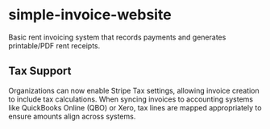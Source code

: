 # simple-invoice-website

Basic rent invoicing system that records payments and generates printable/PDF rent receipts.

## Tax Support

Organizations can now enable Stripe Tax settings, allowing invoice creation to include tax calculations. When syncing invoices to accounting systems like QuickBooks Online (QBO) or Xero, tax lines are mapped appropriately to ensure amounts align across systems.
